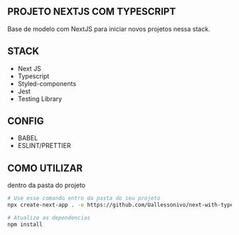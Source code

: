 ## PROJETO NEXTJS COM TYPESCRIPT

Base de modelo com NextJS para iniciar novos projetos nessa stack.

## STACK

- Next JS
- Typescript
- Styled-components
- Jest
- Testing Library

## CONFIG

- BABEL
- ESLINT/PRETTIER

## COMO UTILIZAR

dentro da pasta do projeto

```bash
# Use esse comando entro da pasta do seu projeto
npx create-next-app . -e https://github.com/Uallessonivo/next-with-typescript-styled

# Atualize as dependencias
npm install
```
